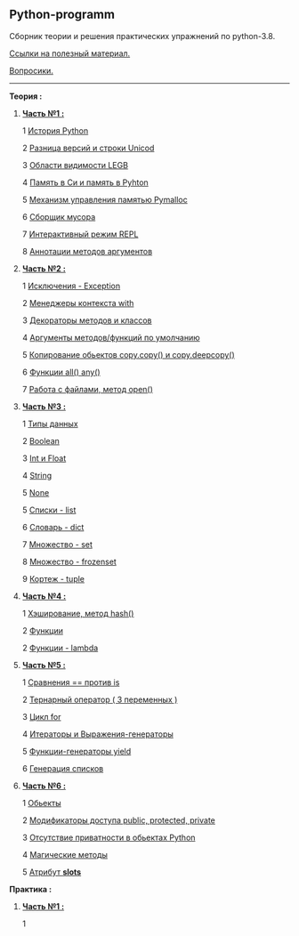 Python-programm
---

Сборник теории и решения практических упражнений по python-3.8.

[Ссылки на полезный материал.](links.md)

[Вопросики.](questions.md)

---
**Теория :**
 
1)  **[Часть №1 :](Часть_1/)**

    1 [История Python](Часть_1/История_python.md )
    
    2 [Разница версий и строки Unicod](Часть_1/Разница_версий.md )

    3 [Области видимости LEGB](Часть_1/Области_видимости.md)

    4 [Память в Си и память в Pyhton](Часть_1/Память_Си_Python.md)

    5 [Механизм управления памятью Pymalloc](Часть_1/Механизм_памяти_Pymalloc.md )

    6 [Сборщик мусора](Часть_1/Сборщик_мусора.md )
    
    7 [Интерактивный режим REPL](Часть_1/Интерактивный_режим_REPL.md )
    
    8 [Аннотации методов аргументов](Часть_1/Аннотации.md )


2) **[Часть №2 :](Часть_2/)**

    1 [Исключения - Exception](Часть_2/Исключения.md)

    2 [Менеджеры контекста with](Часть_2/Исключения.md)
   
    3 [Декораторы методов и классов](Часть_2/Декораторы.md)
   
    4 [Аргументы методов/функций по умолчанию](Часть_2/)
   
    5 [Копирование обьектов copy.copy() и copy.deepcopy() ](Часть_2/)
   
    6 [Функции all() any() ](Часть_2/)
   
    7 [Работа с файлами, метод open()](Часть_2/)


3) **[Часть №3 :](Часть_3/)**

    1 [Типы данных](Часть_3/Типы_данных.md)
   
    2 [Boolean](Часть_3/)
   
    3 [Int и Float](Часть_3/)
   
    4 [String](Часть_3/Строки.md)
   
    5 [None](Часть_3/)
   
    5 [Списки - list](Часть_3/Списки.md)
   
    6 [Словарь - dict](Часть_3/)
   
    7 [Множество - set](Часть_3/)
   
    8 [Множество - frozenset](Часть_3/)
   
    9 [Кортеж - tuple](Часть_3/)


4) **[Часть №4 :](Часть_4/)**

    1 [Хэширование, метод hash()](Часть_4/)

    2 [Функции](Часть_4/Функции.md)
   
    2 [Функции - lambda](Часть_4/Функции_lambda.md)


5) **[Часть №5 :](Часть_5/)**

    1 [Сравнения == против is](Часть_5/)

    2 [Тернарный оператор ( 3 переменных )](Часть_5/)

    3 [Цикл for](Часть_5/)

    4 [Итераторы и Выражения-генераторы ](Часть_5/Итераторы_выражения_генераторы.md)

    5 [Функции-генераторы yield](Часть_5/Функции_генераторы_yield.md)

    6 [Генерация списков](Часть_5/Генерация_списков.md)


6) **[Часть №6 :](Часть_6/)**

    1 [Обьекты](Часть_1/ )

    2 [Модификаторы доступа public, protected, private](Часть_1/ )

    3 [Отсутствие приватности в обьектах Python](Часть_1/ )
   
    4 [Магические методы](Часть_1/ )
   
    5 [Атрибут __slots__](Часть_1/ )

 

**Практика :**

1) **[Часть №1 :](Практика_1/)**

    1 [](Практика_1/)